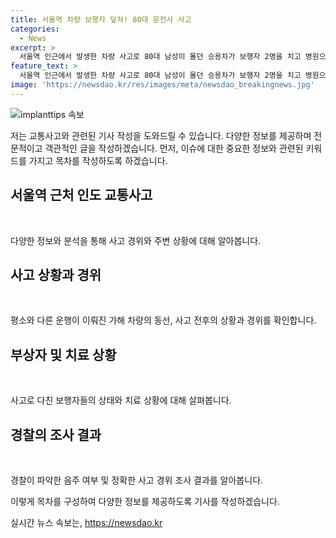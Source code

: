 ```yaml
---
title: 서울역 차량 보행자 덮쳐! 80대 운전사 사고
categories:
  - News
excerpt: >
  서울역 인근에서 발생한 차량 사고로 80대 남성이 몰던 승용차가 보행자 2명을 치고 병원으로 이송되었습니다. 사고로 큰 다침은 없는 것으로 전해졌으며, 가해 차량은 차선을 건너 인도로 올라가며 사고를 일으켰습니다. 경찰은 음주 상태를 확인 중이며 정확한 경위를 조사 중입니다. #교통사고 #서울역
feature_text: >
  서울역 인근에서 발생한 차량 사고로 80대 남성이 몰던 승용차가 보행자 2명을 치고 병원으로 이송되었습니다. 사고로 큰 다침은 없는 것으로 전해졌으며, 가해 차량은 차선을 건너 인도로 올라가며 사고를 일으켰습니다. 경찰은 음주 상태를 확인 중이며 정확한 경위를 조사 중입니다. #교통사고 #서울역
image: 'https://newsdao.kr/res/images/meta/newsdao_breakingnews.jpg'
---
```


<p><img src="https://newsdao.kr/res/images/meta/newsdao_breakingnews.jpg" alt="implanttips 속보" /></p>

<p>저는 교통사고와 관련된 기사 작성을 도와드릴 수 있습니다. 다양한 정보를 제공하며 전문적이고 객관적인 글을 작성하겠습니다. 먼저, 이슈에 대한 중요한 정보와 관련된 키워드를 가지고 목차를 작성하도록 하겠습니다.</p>

<h2 data-ke-size="size26">서울역 근처 인도 교통사고</h2>

<p data-ke-size="size16">&nbsp;</p>

<p>다양한 정보와 분석을 통해 사고 경위와 주변 상황에 대해 알아봅니다.</p>

<h2 data-ke-size="size26">사고 상황과 경위</h2>

<p data-ke-size="size16">&nbsp;</p>

<p>평소와 다른 운행이 이뤄진 가해 차량의 동선, 사고 전후의 상황과 경위를 확인합니다.</p>

<h2 data-ke-size="size26">부상자 및 치료 상황</h2>

<p data-ke-size="size16">&nbsp;</p>

<p>사고로 다친 보행자들의 상태와 치료 상황에 대해 살펴봅니다.</p>

<h2 data-ke-size="size26">경찰의 조사 결과</h2>

<p data-ke-size="size16">&nbsp;</p>

<p>경찰이 파악한 음주 여부 및 정확한 사고 경위 조사 결과를 알아봅니다.</p>

<p>이렇게 목차를 구성하여 다양한 정보를 제공하도록 기사를 작성하겠습니다.</p>
실시간 뉴스 속보는, <a href="https://newsdao.kr" rel="dofollow">https://newsdao.kr</a>


